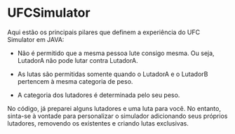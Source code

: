 # UFCSimulator

Aqui estão os principais pilares que definem a experiência do UFC Simulator em JAVA:

-  Não é permitido que a mesma pessoa lute consigo mesma. Ou seja, LutadorA não pode lutar contra LutadorA. 

- As lutas são permitidas somente quando o LutadorA e o LutadorB pertencem à mesma categoria de peso. 

- A categoria dos lutadores é determinada pelo seu peso. 

No código, já preparei alguns lutadores e uma luta para você. No entanto, sinta-se à vontade para personalizar o simulador adicionando seus próprios lutadores, removendo os existentes e criando lutas exclusivas.

